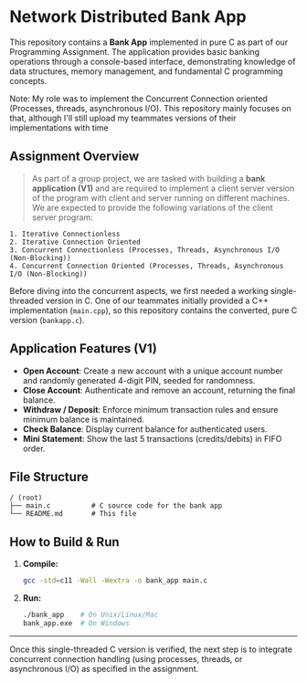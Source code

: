 # Network Distributed Bank App

This repository contains a **Bank App** implemented in pure C as part of our Programming Assignment. The application provides basic banking operations through a console-based interface, demonstrating knowledge of data structures, memory management, and fundamental C programming concepts.

Note: My role was to implement the Concurrent Connection oriented (Processes, threads, asynchronous I/O). This repository mainly focuses on that, although I'll still upload my teammates versions of their implementations with time

## Assignment Overview

> As part of a group project, we are tasked with building a **bank application (V1)** and are required to implement a client server version of the program with client and server running on different machines. We are expected to provide the following variations of the client server program:

    1. Iterative Connectionless
    2. Iterative Connection Oriented
    3. Concurrent Connectionless (Processes, Threads, Asynchronous I/O (Non-Blocking))
    4. Concurrent Connection Oriented (Processes, Threads, Asynchronous I/O (Non-Blocking))

Before diving into the concurrent aspects, we first needed a working single-threaded version in C. One of our teammates initially provided a C++ implementation (`main.cpp`), so this repository contains the converted, pure C version (`bankapp.c`).


## Application Features (V1)

- **Open Account**: Create a new account with a unique account number and randomly generated 4-digit PIN, seeded for randomness.
- **Close Account**: Authenticate and remove an account, returning the final balance.
- **Withdraw / Deposit**: Enforce minimum transaction rules and ensure minimum balance is maintained.
- **Check Balance**: Display current balance for authenticated users.
- **Mini Statement**: Show the last 5 transactions (credits/debits) in FIFO order.

## File Structure

```
/ (root)
├── main.c          # C source code for the bank app
└── README.md       # This file
```

## How to Build & Run

1. **Compile:**
   ```bash
   gcc -std=c11 -Wall -Wextra -o bank_app main.c
   ```
2. **Run:**
   ```bash
   ./bank_app    # On Unix/Linux/Mac
   bank_app.exe  # On Windows
   ```

---

Once this single-threaded C version is verified, the next step is to integrate concurrent connection handling (using processes, threads, or asynchronous I/O) as specified in the assignment.
